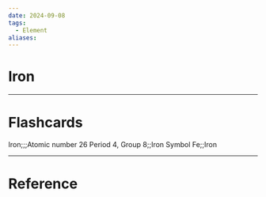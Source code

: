 ```yaml
---
date: 2024-09-08
tags:
  - Element
aliases:
---
```

# Iron



---
# Flashcards
Iron;;;Atomic number 26
Period 4, Group 8;;Iron
Symbol Fe;;Iron


---
# Reference

